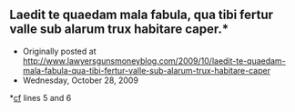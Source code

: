 ## Laedit te quaedam mala fabula, qua tibi fertur valle sub alarum trux habitare caper.*

 * Originally posted at http://www.lawyersgunsmoneyblog.com/2009/10/laedit-te-quaedam-mala-fabula-qua-tibi-fertur-valle-sub-alarum-trux-habitare-caper
 * Wednesday, October 28, 2009

\*[cf](http://www.negenborn.net/catullus/text2/e69.htm) lines 5 and 6